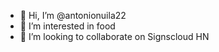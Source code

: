 - 👋 Hi, I’m @antonionuila22
- 👀 I’m interested in food
- 💞️ I’m looking to collaborate on Signscloud HN
